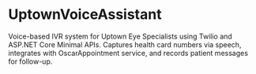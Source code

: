 # UptownVoiceAssistant
Voice-based IVR system for Uptown Eye Specialists using Twilio and ASP.NET Core Minimal APIs. Captures health card numbers via speech, integrates with OscarAppointment service, and records patient messages for follow-up.
